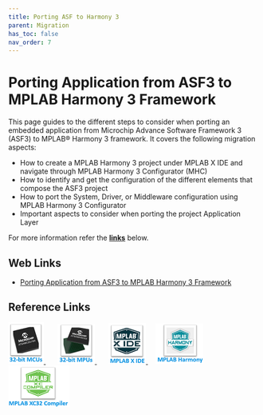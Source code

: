 ```yaml
---
title: Porting ASF to Harmony 3
parent: Migration
has_toc: false
nav_order: 7
---
```


# Porting Application from ASF3 to MPLAB Harmony 3 Framework


This page guides to the different steps to consider when porting an embedded application from Microchip Advance Software Framework 3 (ASF3) to MPLAB® Harmony 3 framework. It covers the following migration aspects:  

- How to create a MPLAB Harmony 3 project under MPLAB X IDE and navigate through MPLAB Harmony 3
Configurator (MHC)
- How to identify and get the configuration of the different elements that compose the ASF3 project
- How to port the System, Driver, or Middleware configuration using MPLAB Harmony 3 Configurator
- Important aspects to consider when porting the project Application Layer

For more information refer the **[links](#Web-Links)** below.

## <a id="Web-Links"> </a>
## Web Links

- <a href="http://ww1.microchip.com/downloads/en/DeviceDoc/ASF3_to_Harmony3_%20Migration_%20Guide_DS70005412A.pdf" target="_blank">Porting Application from ASF3 to MPLAB Harmony 3 Framework</a>


## Reference Links
[<a href="https://www.microchip.com/design-centers/32-bit" target="_blank"> <img src="../../r_images/32_bit_mcus.png"> </a>]()  &nbsp; &nbsp; &nbsp; [<a href="https://www.microchip.com/design-centers/32-bit-mpus" target="_blank"> <img src="../../r_images/32_bit_mpus.png"> </a>]()  &nbsp; &nbsp; &nbsp; [<a href="https://www.microchip.com/mplab/mplab-x-ide" target="_blank"> <img src="../../r_images/mplab_x_ide.png"> </a>]()  &nbsp; &nbsp; [<a href="https://www.microchip.com/mplab/mplab-harmony" target="_blank"> <img src="../../r_images/mplab_harmony.png"> </a>]() [<a href="https://www.microchip.com/mplab/compilers" target="_blank"> <img src="../../r_images/mplab_compiler.png"> </a>]() 
